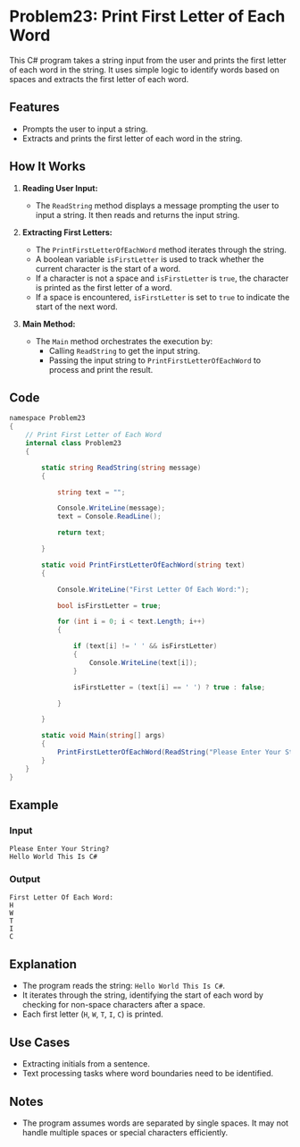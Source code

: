 # Problem23: Print First Letter of Each Word

This C# program takes a string input from the user and prints the first letter of each word in the string. It uses simple logic to identify words based on spaces and extracts the first letter of each word.

## Features

- Prompts the user to input a string.
- Extracts and prints the first letter of each word in the string.

## How It Works

1. **Reading User Input:**
   - The `ReadString` method displays a message prompting the user to input a string. It then reads and returns the input string.

2. **Extracting First Letters:**
   - The `PrintFirstLetterOfEachWord` method iterates through the string.
   - A boolean variable `isFirstLetter` is used to track whether the current character is the start of a word.
   - If a character is not a space and `isFirstLetter` is `true`, the character is printed as the first letter of a word.
   - If a space is encountered, `isFirstLetter` is set to `true` to indicate the start of the next word.

3. **Main Method:**
   - The `Main` method orchestrates the execution by:
     - Calling `ReadString` to get the input string.
     - Passing the input string to `PrintFirstLetterOfEachWord` to process and print the result.

## Code
```csharp
﻿namespace Problem23
{
    // Print First Letter of Each Word
    internal class Problem23
    {

        static string ReadString(string message)
        {

            string text = "";

            Console.WriteLine(message);
            text = Console.ReadLine();

            return text;

        }

        static void PrintFirstLetterOfEachWord(string text)
        {

            Console.WriteLine("First Letter Of Each Word:");

            bool isFirstLetter = true;

            for (int i = 0; i < text.Length; i++)
            {

                if (text[i] != ' ' && isFirstLetter)
                {
                    Console.WriteLine(text[i]);
                }

                isFirstLetter = (text[i] == ' ') ? true : false;

            }

        }

        static void Main(string[] args)
        {
            PrintFirstLetterOfEachWord(ReadString("Please Enter Your String?"));
        }
    }
}
```

## Example
### Input
```
Please Enter Your String?
Hello World This Is C#
```

### Output
```
First Letter Of Each Word:
H
W
T
I
C
```

## Explanation
- The program reads the string: `Hello World This Is C#`.
- It iterates through the string, identifying the start of each word by checking for non-space characters after a space.
- Each first letter (`H`, `W`, `T`, `I`, `C`) is printed.

## Use Cases
- Extracting initials from a sentence.
- Text processing tasks where word boundaries need to be identified.

## Notes
- The program assumes words are separated by single spaces. It may not handle multiple spaces or special characters efficiently.
